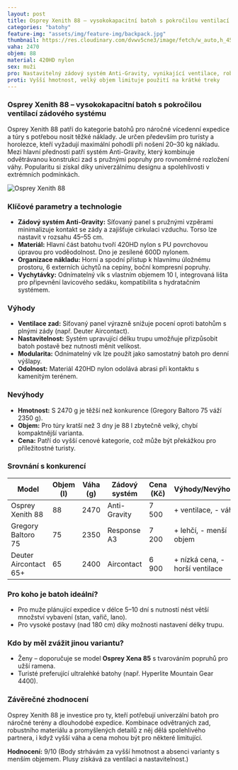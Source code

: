 ```yaml
---
layout: post
title: Osprey Xenith 88 – vysokokapacitní batoh s pokročilou ventilací zádového systému
categories: "batohy"
feature-img: "assets/img/feature-img/backpack.jpg"
thumbnail: https://res.cloudinary.com/dvwv5cne3/image/fetch/w_auto,h_450,c_fill,g_auto,f_auto,q_auto/https://www.osprey.com/product-image/zenith-88/XENITH88_21_ZENITH88_ANTIMATTERGRAY_BLACK.png
vaha: 2470
objem: 88
material: 420HD nylon
sex: muži
pro: Nastavitelný zádový systém Anti-Gravity, vynikající ventilace, robustní konstrukce, integrovaná organizace nákladu
proti: Vyšší hmotnost, velký objem limituje použití na krátké treky
---
```


### Osprey Xenith 88 – vysokokapacitní batoh s pokročilou ventilací zádového systému

Osprey Xenith 88 patří do kategorie batohů pro náročné vícedenní expedice a túry s potřebou nosit těžké náklady. Je určen především pro turisty a horolezce, kteří vyžadují maximální pohodlí při nošení 20–30 kg nákladu. Mezi hlavní přednosti patří systém Anti-Gravity, který kombinuje odvětrávanou konstrukci zad s pružnými popruhy pro rovnoměrné rozložení váhy. Popularitu si získal díky univerzálnímu designu a spolehlivosti v extrémních podmínkách.

![Osprey Xenith 88](https://res.cloudinary.com/dvwv5cne3/image/fetch/w_auto,h_450,c_fill,g_auto,f_auto,q_auto/https://www.osprey.com/product-image/zenith-88/XENITH88_21_ZENITH88_ANTIMATTERGRAY_BLACK.png)

### Klíčové parametry a technologie
- **Zádový systém Anti-Gravity:** Síťovaný panel s pružnými vzpěrami minimalizuje kontakt se zády a zajišťuje cirkulaci vzduchu. Torso lze nastavit v rozsahu 45–55 cm.
- **Materiál:** Hlavní část batohu tvoří 420HD nylon s PU povrchovou úpravou pro voděodolnost. Dno je zesílené 600D nylonem.
- **Organizace nákladu:** Horní a spodní přístup k hlavnímu úložnému prostoru, 6 externích úchytů na cepíny, boční kompresní popruhy.
- **Vychytávky:** Odnímatelný vík s vlastním objemem 10 l, integrovaná lišta pro připevnění lavicového sedáku, kompatibilita s hydratačním systémem.

### Výhody
- **Ventilace zad:** Síťovaný panel výrazně snižuje pocení oproti batohům s plnými zády (např. Deuter Aircontact).
- **Nastavitelnost:** Systém upravující délku trupu umožňuje přizpůsobit batoh postavě bez nutnosti měnit velikost.
- **Modularita:** Odnímatelný vík lze použít jako samostatný batoh pro denní výšlapy.
- **Odolnost:** Materiál 420HD nylon odolává abrasi při kontaktu s kamenitým terénem.

### Nevýhody
- **Hmotnost:** S 2470 g je těžší než konkurence (Gregory Baltoro 75 váží 2350 g).
- **Objem:** Pro túry kratší než 3 dny je 88 l zbytečně velký, chybí kompaktnější varianta.
- **Cena:** Patří do vyšší cenové kategorie, což může být překážkou pro příležitostné turisty.

### Srovnání s konkurencí
| Model          | Objem (l) | Váha (g) | Zádový systém        | Cena (Kč) | Výhody/Nevýhody          |
|----------------|-----------|----------|----------------------|-----------|--------------------------|
| Osprey Xenith 88| 88        | 2470     | Anti-Gravity         | 7 500     | \+ ventilace, \- váha    |
| Gregory Baltoro 75| 75     | 2350     | Response A3          | 7 200     | \+ lehčí, \- menší objem |
| Deuter Aircontact 65+| 65   | 2400     | Aircontact           | 6 900     | \+ nízká cena, \- horší ventilace |

### Pro koho je batoh ideální?
- Pro muže plánující expedice v délce 5–10 dní s nutností nést větší množství vybavení (stan, vařič, lano).
- Pro vysoké postavy (nad 180 cm) díky možnosti nastavení délky trupu.

### Kdo by měl zvážit jinou variantu?
- Ženy – doporučuje se model **Osprey Xena 85** s tvarováním popruhů pro užší ramena.
- Turisté preferující ultralehké batohy (např. Hyperlite Mountain Gear 4400).

### Závěrečné zhodnocení
Osprey Xenith 88 je investice pro ty, kteří potřebují univerzální batoh pro náročné terény a dlouhodobé expedice. Kombinace odvětraných zad, robustního materiálu a promyšlených detailů z něj dělá spolehlivého partnera, i když vyšší váha a cena mohou být pro některé limitující.

**Hodnocení:** 9/10 (Body strhávám za vyšší hmotnost a absenci varianty s menším objemem. Plusy získává za ventilaci a nastavitelnost.)